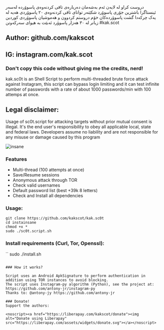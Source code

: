 دروست کراو لە لایەن ئەم بەشەمان دەربارەی تاقی کردنەوەی پاسوۆردە لەسەر ئینستاگرا باشترین جۆری پاسوۆرد شکێنەر
توانای تاقی کردنەوەی ٢٠ پاسوۆردی هەیە لە یەک چرکەدا
گشت پاسوۆردەکان خۆم دروستم کردوون و هەموشیان پاسوۆردی کوردین 
زیاتر لە ٣٠ هەزار پاسوۆرد ئەبێت
بە هیوای سەرکەوتن 
#kak.scot
## Author: github.com/kakscot
## IG: instagram.com/kak.scot
### Don't copy this code without giving me the credits, nerd! 
kak.sc0t is an Shell Script to perform multi-threaded brute force attack against Instagram, this script can bypass login limiting and it can test infinite number of passwords with a rate of about 1000 passwords/min with 100 attemps at once.

## Legal disclaimer:
Usage of sc0t.script for attacking targets without prior mutual consent is illegal. It's the end user's responsibility to obey all applicable local, state and federal laws. Developers assume no liability and are not responsible for any misuse or damage caused by this program 

![insane](https://user-images.githubusercontent.com/34893261/38772658-97646698-4012-11e8-9b5e-65596e70a5ff.png)

### Features
- Multi-thread (100 attempts at once)
- Save/Resume sessions
- Anonymous attack through TOR
- Check valid usernames
- Default password list (best +39k 8 letters)
- Check and Install all dependencies

### Usage:
```
git clone https://github.com/kakscot/kak.sc0t
cd instainsane
chmod +x *
sudo ./sc0t.script.sh
```

### Install requirements (Curl, Tor, Openssl):

``
sudo ./install.sh
```

### How it works?

Script uses an Android ApkSignature to perform authentication in addition using TOR instances to avoid blocking. 
The script uses Instagram-py algorithm (Python), see the project at: https://github.com/antony-jr/instagram-py
Thanks to: @antony-jy https://github.com/antony-jr

### Donate!
Support the authors:

<noscript><a href="https://liberapay.com/kakscot/donate"><img alt="Donate using Liberapay" src="https://liberapay.com/assets/widgets/donate.svg"></a></noscript>
